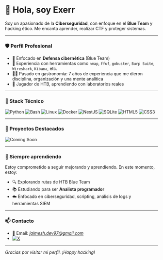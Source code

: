 # 👋 Hola, soy Exerr

Soy un apasionado de la **Ciberseguridad**, con enfoque en el **Blue Team** y hacking ético. Me encanta aprender, realizar CTF y proteger sistemas.

---

### 🛡️ Perfil Profesional
- 🎯 Enfocado en **Defensa cibernética** (Blue Team)
- 🧰 Experiencia con herramientas como `nmap`, `ffuf`, `gobuster`, `Burp Suite`, `Wireshark`, `Kibana`, etc.
- 👨‍🍳 Pasado en gastronomía: 7 años de experiencia que me dieron disciplina, organización y una mente analítica
- 🧪 Jugador de HTB, aprendiendo con laboratorios reales

---

### 📌 Stack Técnico
![Python](https://img.shields.io/badge/-Python-05122A?style=flat&logo=python)
![Bash](https://img.shields.io/badge/-Bash-05122A?style=flat&logo=gnu-bash)
![Linux](https://img.shields.io/badge/-Linux-05122A?style=flat&logo=linux)
![Docker](https://img.shields.io/badge/-Docker-05122A?style=flat&logo=docker)
![NestJS](https://img.shields.io/badge/-NestJS-05122A?style=flat&logo=nestjs)
![SQLite](https://img.shields.io/badge/-SQLite-05122A?style=flat&logo=sqlite)
![HTML5](https://img.shields.io/badge/-HTML5-05122A?style=flat&logo=html5)
![CSS3](https://img.shields.io/badge/-CSS3-05122A?style=flat&logo=css3)

---

### 🔭 Proyectos Destacados
![Coming Soon](https://img.shields.io/badge/Coming%20Soon...-black?style=for-the-badge&logo=github)

---

### 🧠 Siempre aprendiendo
Estoy comprometido a seguir mejorando y aprendiendo. En este momento, estoy:
- 🔍 Explorando rutas de HTB Blue Team
- 📚 Estudiando para ser **Analista programador**
- ☁️ Enfocado en ciberseguridad, scripting, análisis de logs y herramientas SIEM

---

### 📫 Contacto
- 📧 Email: *jaimesh.dev97@gmail.com*
- [![X](https://img.shields.io/badge/-X-000000?style=flat&logo=x&logoColor=white)](https://twitter.com/1Freija)


---

_Gracias por visitar mi perfil. ¡Happy hacking!_
